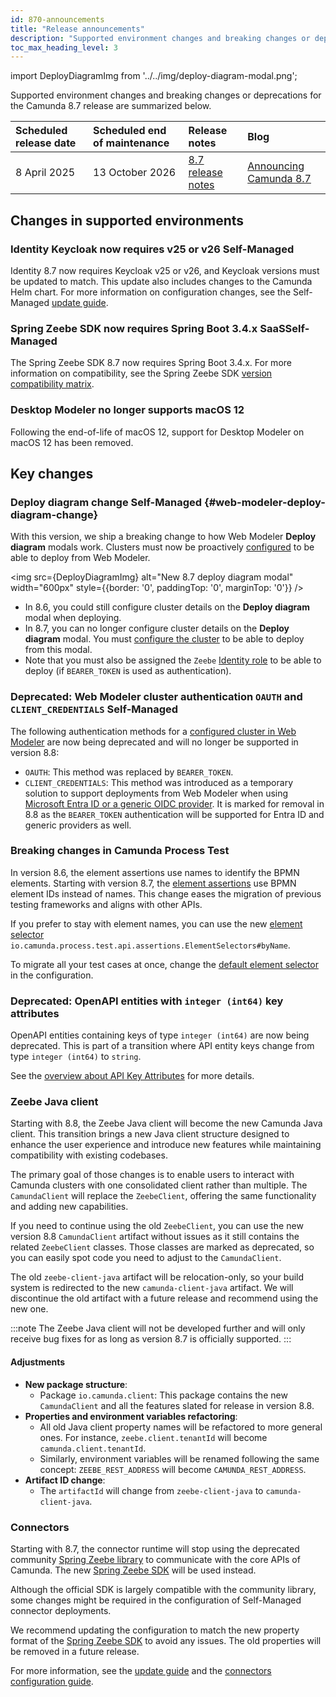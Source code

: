 ```yaml
---
id: 870-announcements
title: "Release announcements"
description: "Supported environment changes and breaking changes or deprecations for the Camunda 8.7 release."
toc_max_heading_level: 3
---
```


import DeployDiagramImg from '../../img/deploy-diagram-modal.png';

Supported environment changes and breaking changes or deprecations for the Camunda 8.7 release are summarized below.

| Scheduled release date | Scheduled end of maintenance | Release notes                                                                        | Blog                                                                            |
| :--------------------- | :--------------------------- | :----------------------------------------------------------------------------------- | :------------------------------------------------------------------------------ |
| 8 April 2025           | 13 October 2026              | [8.7 release notes](/reference/announcements-release-notes/870/870-release-notes.md) | [Announcing Camunda 8.7](https://camunda.com/blog/2025/04/camunda-8-7-release/) |

<!--- [Ad-hoc subprocesses](#)
- [Document handling](#)
- [RPA](#)
  - [Fetch RPA resource API](#)
  - [deployResourceAPI for RPA](#) -->

## Changes in supported environments

### Identity Keycloak now requires v25 or v26 <span class="badge badge--long" title="This feature affects Self-Managed">Self-Managed</span>

Identity 8.7 now requires Keycloak v25 or v26, and Keycloak versions must be updated to match. This update also includes changes to the Camunda Helm chart. For more information on configuration changes, see the Self-Managed [update guide](/self-managed/operational-guides/update-guide/860-to-870.md#identity).

### Spring Zeebe SDK now requires Spring Boot 3.4.x <span class="badge badge--long" title="This feature affects SaaS">SaaS</span><span class="badge badge--long" title="This feature affects Self-Managed">Self-Managed</span>

The Spring Zeebe SDK 8.7 now requires Spring Boot 3.4.x. For more information on compatibility, see the Spring Zeebe SDK [version compatibility matrix](/apis-tools/spring-zeebe-sdk/getting-started.md#version-compatibility).

### Desktop Modeler no longer supports macOS 12

Following the end-of-life of macOS 12, support for Desktop Modeler on macOS 12 has been removed.

## Key changes

### Deploy diagram change <span class="badge badge--long" title="This feature affects Self-Managed">Self-Managed</span> {#web-modeler-deploy-diagram-change}

With this version, we ship a breaking change to how Web Modeler **Deploy diagram** modals work. Clusters must now be proactively [configured](/self-managed/modeler/web-modeler/configuration/configuration.md#clusters) to be able to deploy from Web Modeler.

<img src={DeployDiagramImg} alt="New 8.7 deploy diagram modal" width="600px" style={{border: '0', paddingTop: '0', marginTop: '0'}} />

- In 8.6, you could still configure cluster details on the **Deploy diagram** modal when deploying.
- In 8.7, you can no longer configure cluster details on the **Deploy diagram** modal. You must [configure the cluster](/self-managed/modeler/web-modeler/configuration/configuration.md#clusters) to be able to deploy from this modal.
- Note that you must also be assigned the `Zeebe` [Identity role](/self-managed/identity/user-guide/roles/manage-roles.md) to be able to deploy (if `BEARER_TOKEN` is used as authentication).

### Deprecated: Web Modeler cluster authentication `OAUTH` and `CLIENT_CREDENTIALS` <span class="badge badge--long" title="This feature affects Self-Managed">Self-Managed</span>

The following authentication methods for a [configured cluster in Web Modeler](/self-managed/modeler/web-modeler/configuration/configuration.md#clusters) are now being deprecated and will no longer be supported in version 8.8:

- `OAUTH`: This method was replaced by `BEARER_TOKEN`.
- `CLIENT_CREDENTIALS`: This method was introduced as a temporary solution to support deployments from Web Modeler when using [Microsoft Entra ID or a generic OIDC provider](/self-managed/setup/guides/connect-to-an-oidc-provider.md).
  It is marked for removal in 8.8 as the `BEARER_TOKEN` authentication will be supported for Entra ID and generic providers as well.

### Breaking changes in Camunda Process Test

In version 8.6, the element assertions use names to identify the BPMN elements. Starting with version 8.7, the [element assertions](/apis-tools/testing/assertions.md#with-bpmn-element-id) use BPMN element IDs instead of names. This change eases the migration of previous testing frameworks and aligns with other APIs.

If you prefer to stay with element names, you can use the new [element selector](/apis-tools/testing/assertions.md#with-element-selector) `io.camunda.process.test.api.assertions.ElementSelectors#byName`.

To migrate all your test cases at once, change the [default element selector](/apis-tools/testing/assertions.md#element-selector) in the configuration.

### Deprecated: OpenAPI entities with `integer (int64)` key attributes

OpenAPI entities containing keys of type `integer (int64)` are now being deprecated.
This is part of a transition where API entity keys change from type `integer (int64)` to `string`.

See the [overview about API Key Attributes][camunda8-api-overview] for more details.

[camunda8-api-overview]: /versioned_docs/version-8.7/apis-tools/camunda-api-rest/camunda-api-rest-overview.md#api-key-attributes

### Zeebe Java client

Starting with 8.8, the Zeebe Java client will become the new Camunda Java client. This transition brings a new Java client structure designed to enhance the user experience and introduce new features while maintaining compatibility with existing codebases.

The primary goal of those changes is to enable users to interact with Camunda clusters with one consolidated client rather than multiple. The `CamundaClient` will replace the `ZeebeClient`, offering the same functionality and adding new capabilities.

If you need to continue using the old `ZeebeClient`, you can use the new version 8.8 `CamundaClient` artifact without issues as it still contains the related `ZeebeClient` classes. Those classes are marked as deprecated, so you can easily spot code you need to adjust to the `CamundaClient`.

The old `zeebe-client-java` artifact will be relocation-only, so your build system is redirected to the new `camunda-client-java` artifact. We will discontinue the old artifact with a future release and recommend using the new one.

:::note
The Zeebe Java client will not be developed further and will only receive bug fixes for as long as version 8.7 is officially supported.
:::

#### Adjustments

- **New package structure**:
  - Package `io.camunda.client`: This package contains the new `CamundaClient` and all the features slated for release in version 8.8.
- **Properties and environment variables refactoring**:
  - All old Java client property names will be refactored to more general ones. For instance, `zeebe.client.tenantId` will become `camunda.client.tenantId`.
  - Similarly, environment variables will be renamed following the same concept: `ZEEBE_REST_ADDRESS` will become `CAMUNDA_REST_ADDRESS`.
- **Artifact ID change**:
  - The `artifactId` will change from `zeebe-client-java` to `camunda-client-java`.

### Connectors

Starting with 8.7, the connector runtime will stop using the deprecated community [Spring Zeebe library](https://github.com/camunda-community-hub/spring-zeebe) to communicate with the core APIs of Camunda. The new [Spring Zeebe SDK](/apis-tools/spring-zeebe-sdk/getting-started.md) will be used instead.

Although the official SDK is largely compatible with the community library, some changes might be required in the configuration of Self-Managed connector deployments.

We recommend updating the configuration to match the new property format of the [Spring Zeebe SDK](/apis-tools/spring-zeebe-sdk/getting-started.md) to avoid any issues. The old properties will be removed in a future release.

For more information, see the [update guide](/self-managed/operational-guides/update-guide/860-to-870.md#connectors) and the [connectors configuration guide](/self-managed/connectors-deployment/connectors-configuration.md).
